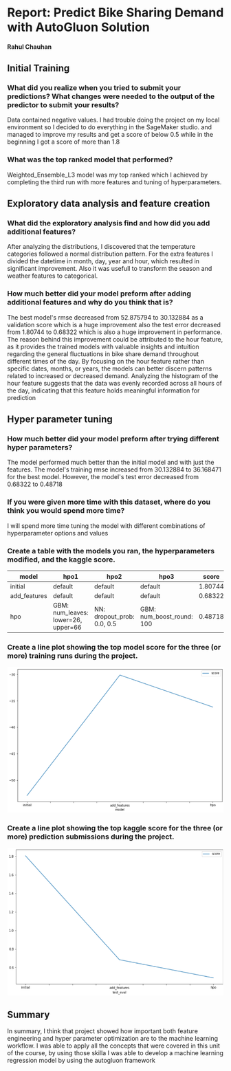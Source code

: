 # Report: Predict Bike Sharing Demand with AutoGluon Solution
#### Rahul Chauhan

## Initial Training
### What did you realize when you tried to submit your predictions? What changes were needed to the output of the predictor to submit your results?
Data contained negative values. I had trouble doing the project on my local environment so I decided to do everything in the SageMaker studio. and managed to improve my results and get a score of below 0.5 while in the beginning I got a score of more than 1.8

### What was the top ranked model that performed?
Weighted_Ensemble_L3 model was my top ranked which I achieved by completing the third run with more features and tuning of hyperparameters.

## Exploratory data analysis and feature creation
### What did the exploratory analysis find and how did you add additional features?
After analyzing the distributions, I discovered that the temperature categories followed a normal distribution pattern. For the extra features I divided the datetime in month, day, year and hour, which resulted in significant improvement. Also it was usefull to transform the season and weather features to categorical.

### How much better did your model preform after adding additional features and why do you think that is?
The best model's rmse decreased from 52.875794 to 30.132884 as a validation score which is a huge improvement also the test error decreased from 1.80744 to 0.68322 which is also a huge improvement in performance.
The reason behind this improvement could be attributed to the hour feature, as it provides the trained models with valuable insights and intuition regarding the general fluctuations in bike share demand throughout different times of the day. By focusing on the hour feature rather than specific dates, months, or years, the models can better discern patterns related to increased or decreased demand. Analyzing the histogram of the hour feature suggests that the data was evenly recorded across all hours of the day, indicating that this feature holds meaningful information for prediction

## Hyper parameter tuning
### How much better did your model preform after trying different hyper parameters?
The model performed much better than the initial model and with just the features. The model's training rmse increased from 30.132884 to 36.168471 for the best model. However, the model's test error decreased from 0.68322 to 0.48718

### If you were given more time with this dataset, where do you think you would spend more time?
I will spend more time tuning the model with different combinations of hyperparameter options and values

### Create a table with the models you ran, the hyperparameters modified, and the kaggle score.
|model|hpo1|hpo2|hpo3|score|
|--|--|--|--|--|
|initial|default|default|default|1.80744|
|add_features|default|default|default|0.68322|
|hpo|GBM: num_leaves: lower=26, upper=66|NN: dropout_prob: 0.0, 0.5|GBM: num_boost_round: 100|0.48718|

### Create a line plot showing the top model score for the three (or more) training runs during the project.

![model_train_score.png](model_train_score.png)

### Create a line plot showing the top kaggle score for the three (or more) prediction submissions during the project.

![model_test_score.png](model_test_score.png)

## Summary
In summary, I think that project showed how important both feature engineering and hyper parameter optimization are to the machine learning workflow. I was able to apply all the concepts that were covered in this unit of the course, by using those skilla I was able to develop a machine learning regression model by using the autogluon framework
